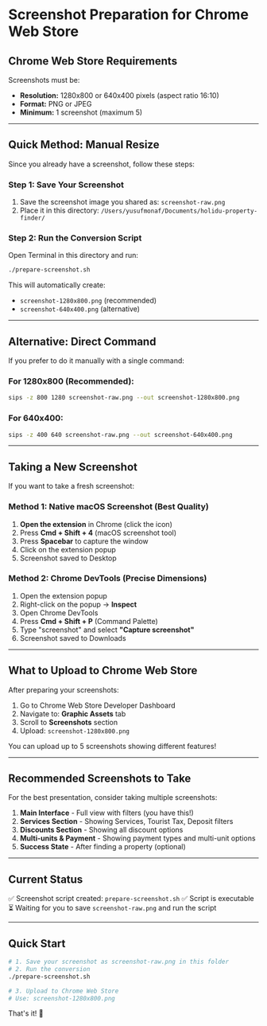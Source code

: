 # Screenshot Preparation for Chrome Web Store

## Chrome Web Store Requirements

Screenshots must be:
- **Resolution:** 1280x800 or 640x400 pixels (aspect ratio 16:10)
- **Format:** PNG or JPEG
- **Minimum:** 1 screenshot (maximum 5)

---

## Quick Method: Manual Resize

Since you already have a screenshot, follow these steps:

### Step 1: Save Your Screenshot

1. Save the screenshot image you shared as: `screenshot-raw.png`
2. Place it in this directory: `/Users/yusufmonaf/Documents/holidu-property-finder/`

### Step 2: Run the Conversion Script

Open Terminal in this directory and run:

```bash
./prepare-screenshot.sh
```

This will automatically create:
- `screenshot-1280x800.png` (recommended)
- `screenshot-640x400.png` (alternative)

---

## Alternative: Direct Command

If you prefer to do it manually with a single command:

### For 1280x800 (Recommended):
```bash
sips -z 800 1280 screenshot-raw.png --out screenshot-1280x800.png
```

### For 640x400:
```bash
sips -z 400 640 screenshot-raw.png --out screenshot-640x400.png
```

---

## Taking a New Screenshot

If you want to take a fresh screenshot:

### Method 1: Native macOS Screenshot (Best Quality)

1. **Open the extension** in Chrome (click the icon)
2. Press **Cmd + Shift + 4** (macOS screenshot tool)
3. Press **Spacebar** to capture the window
4. Click on the extension popup
5. Screenshot saved to Desktop

### Method 2: Chrome DevTools (Precise Dimensions)

1. Open the extension popup
2. Right-click on the popup → **Inspect**
3. Open Chrome DevTools
4. Press **Cmd + Shift + P** (Command Palette)
5. Type "screenshot" and select **"Capture screenshot"**
6. Screenshot saved to Downloads

---

## What to Upload to Chrome Web Store

After preparing your screenshots:

1. Go to Chrome Web Store Developer Dashboard
2. Navigate to: **Graphic Assets** tab
3. Scroll to **Screenshots** section
4. Upload: `screenshot-1280x800.png`

You can upload up to 5 screenshots showing different features!

---

## Recommended Screenshots to Take

For the best presentation, consider taking multiple screenshots:

1. **Main Interface** - Full view with filters (you have this!)
2. **Services Section** - Showing Services, Tourist Tax, Deposit filters
3. **Discounts Section** - Showing all discount options
4. **Multi-units & Payment** - Showing payment types and multi-unit options
5. **Success State** - After finding a property (optional)

---

## Current Status

✅ Screenshot script created: `prepare-screenshot.sh`
✅ Script is executable
⏳ Waiting for you to save `screenshot-raw.png` and run the script

---

## Quick Start

```bash
# 1. Save your screenshot as screenshot-raw.png in this folder
# 2. Run the conversion
./prepare-screenshot.sh

# 3. Upload to Chrome Web Store
# Use: screenshot-1280x800.png
```

That's it! 🎉

